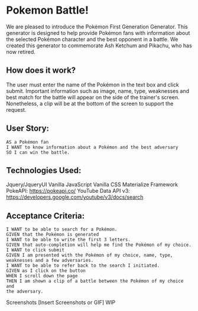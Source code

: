 # Pokemon Battle!

We are pleased to introduce the Pokémon First Generation Generator. This 
generator is designed to help provide Pokémon fans with information about 
the selected Pokémon character and the best opponent in a battle. We 
created this generator to commemorate Ash Ketchum and Pikachu, who has 
now retired.

## How does it work?
The user must enter the name of the Pokémon in the text box and click 
submit. Important information such as image, name, type, weaknesses and 
best match for the battle will appear on the side of the trainer's screen. 
Nonetheless, a clip will be at the bottom of the screen to support the 
request.

## User Story:
```
AS a Pokémon fan 
I WANT to know information about a Pokémon and the best adversary 
SO I can win the battle.
```

## Technologies Used:
Jquery/JqueryUI
Vanilla JavaScript
Vanilla CSS
Materialize Framework
PokeAPI: https://pokeapi.co/
YouTube Data API v3: https://developers.google.com/youtube/v3/docs/search

## Acceptance Criteria:
```
I WANT to be able to search for a Pokémon.
GIVEN that the Pokémon is generated
I WANT to be able to write the first 3 letters.
GIVEN that auto-completion will help me find the Pokémon of my choice. 
I WANT to click submit 
GIVEN I am presented with the Pokémon of my choice, name, type, 
weaknesses and a few adversaries.
I WANT to be able to refer back to the search I initiated.
GIVEN as I click on the button
WHEN I scroll down the page 
THEN I am shown a clip of a battle between the Pokémon of my choice and 
the adversary.
```

Screenshots
[Insert Screenshots or GIF] WIP